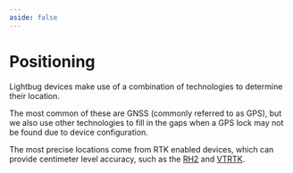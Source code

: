 ```yaml
---
aside: false
---
```


# Positioning

Lightbug devices make use of a combination of technologies to determine their location.

The most common of these are GNSS (commonly referred to as GPS), but we also use other technologies to fill in the gaps when a GPS lock may not be found due to device configuration.

The most precise locations come from RTK enabled devices, which can provide centimeter level accuracy, such as the [RH2](/devices/rtk/handheld/) and [VTRTK](/devices/rtk/vehicle).
